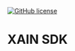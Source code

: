 
[![GitHub license](https://img.shields.io/github/license/xainag/xain-sdk?style=flat-square)](https://github.com/xainag/xain-sdk/blob/master/LICENSE)

# XAIN SDK
